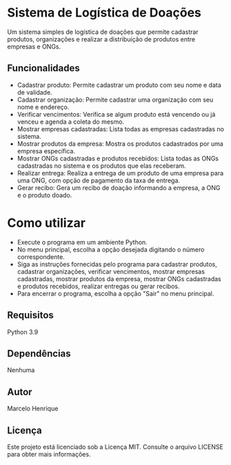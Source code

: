 
# Sistema de Logística de Doações
Um sistema simples de logística de doações que permite cadastrar produtos, organizações e realizar a distribuição de produtos entre empresas e ONGs.

## Funcionalidades
* Cadastrar produto: Permite cadastrar um produto com seu nome e data de validade.
* Cadastrar organização: Permite cadastrar uma organização com seu nome e endereço.
* Verificar vencimentos: Verifica se algum produto está vencendo ou já venceu e agenda a coleta do mesmo.
* Mostrar empresas cadastradas: Lista todas as empresas cadastradas no sistema.
* Mostrar produtos da empresa: Mostra os produtos cadastrados por uma empresa específica.
* Mostrar ONGs cadastradas e produtos recebidos: Lista todas as ONGs cadastradas no sistema e os produtos que elas receberam.
* Realizar entrega: Realiza a entrega de um produto de uma empresa para uma ONG, com opção de pagamento da taxa de entrega.
* Gerar recibo: Gera um recibo de doação informando a empresa, a ONG e o produto doado.
# Como utilizar
* Execute o programa em um ambiente Python.
* No menu principal, escolha a opção desejada digitando o número correspondente.
* Siga as instruções fornecidas pelo programa para cadastrar produtos, cadastrar organizações, verificar vencimentos, mostrar empresas cadastradas, mostrar produtos da empresa, mostrar ONGs cadastradas e produtos recebidos, realizar entregas ou gerar recibos.
* Para encerrar o programa, escolha a opção "Sair" no menu principal.
## Requisitos
Python 3.9

## Dependências
Nenhuma
## Autor
Marcelo Henrique

## Licença
Este projeto está licenciado sob a Licença MIT. Consulte o arquivo LICENSE para obter mais informações.